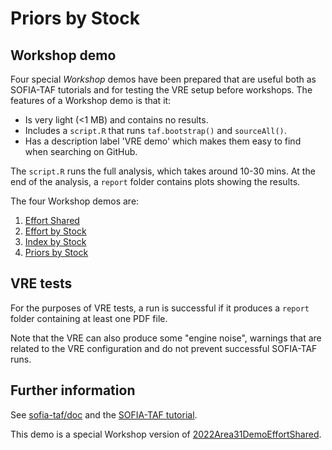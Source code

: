 # Priors by Stock

## Workshop demo

Four special *Workshop* demos have been prepared that are useful both as
SOFIA-TAF tutorials and for testing the VRE setup before workshops. The features
of a Workshop demo is that it:

* Is very light (<1 MB) and contains no results.
* Includes a `script.R` that runs `taf.bootstrap()` and `sourceAll()`.
* Has a description label 'VRE demo' which makes them easy to find when
  searching on GitHub.

The `script.R` runs the full analysis, which takes around 10-30 mins. At the end
of the analysis, a `report` folder contains plots showing the results.

The four Workshop demos are:

1. [Effort Shared](https://github.com/sofia-taf/WorkshopEffortShared)
2. [Effort by Stock](https://github.com/sofia-taf/WorkshopEffortByStock)
3. [Index by Stock](https://github.com/sofia-taf/WorkshopIndexByStock)
4. [Priors by Stock](https://github.com/sofia-taf/WorkshopPriorsByStock)

## VRE tests

For the purposes of VRE tests, a run is successful if it produces a `report`
folder containing at least one PDF file.

Note that the VRE can also produce some "engine noise", warnings that are
related to the VRE configuration and do not prevent successful SOFIA-TAF runs.

## Further information

See [sofia-taf/doc](https://github.com/sofia-taf/doc#readme) and the [SOFIA-TAF
tutorial](https://github.com/sofia-taf/doc/blob/main/sofia_taf_tutorial.md).

This demo is a special Workshop version of
[2022Area31DemoEffortShared](https://github.com/sofia-taf/2022Area31DemoEffortShared).
